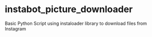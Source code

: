 # instabot_picture_downloader
Basic Python Script using instaloader library to download files from Instagram
